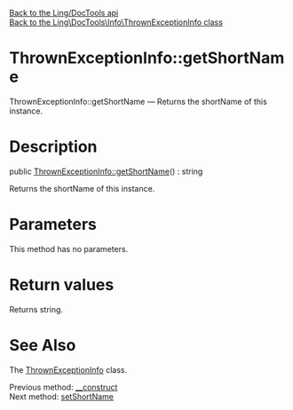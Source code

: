 [Back to the Ling/DocTools api](https://github.com/lingtalfi/DocTools/blob/master/doc/api/Ling/DocTools.md)<br>
[Back to the Ling\DocTools\Info\ThrownExceptionInfo class](https://github.com/lingtalfi/DocTools/blob/master/doc/api/Ling/DocTools/Info/ThrownExceptionInfo.md)


ThrownExceptionInfo::getShortName
================



ThrownExceptionInfo::getShortName — Returns the shortName of this instance.




Description
================


public [ThrownExceptionInfo::getShortName](https://github.com/lingtalfi/DocTools/blob/master/doc/api/Ling/DocTools/Info/ThrownExceptionInfo/getShortName.md)() : string




Returns the shortName of this instance.




Parameters
================

This method has no parameters.


Return values
================

Returns string.








See Also
================

The [ThrownExceptionInfo](https://github.com/lingtalfi/DocTools/blob/master/doc/api/Ling/DocTools/Info/ThrownExceptionInfo.md) class.

Previous method: [__construct](https://github.com/lingtalfi/DocTools/blob/master/doc/api/Ling/DocTools/Info/ThrownExceptionInfo/__construct.md)<br>Next method: [setShortName](https://github.com/lingtalfi/DocTools/blob/master/doc/api/Ling/DocTools/Info/ThrownExceptionInfo/setShortName.md)<br>

